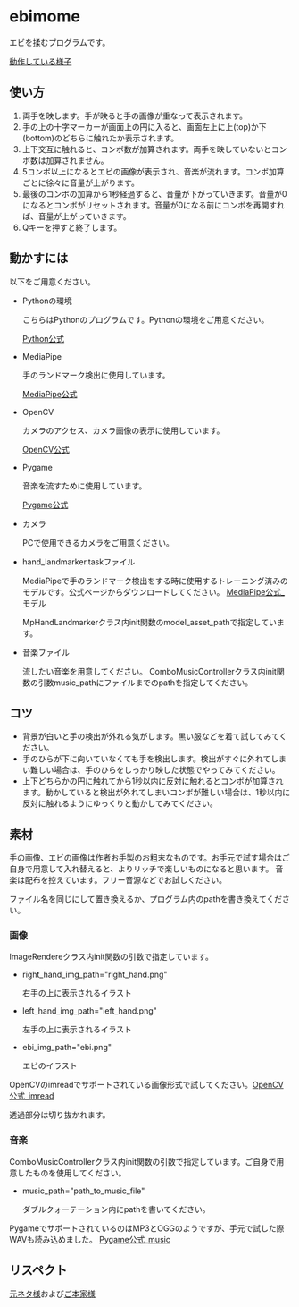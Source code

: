 # ebimome
エビを揉むプログラムです。

[動作している様子](https://x.com/riikneeyee/status/1912476723373044207)
## 使い方
1. 両手を映します。手が映ると手の画像が重なって表示されます。
2. 手の上の十字マーカーが画面上の円に入ると、画面左上に上(top)か下(bottom)のどちらに触れたか表示されます。
3. 上下交互に触れると、コンボ数が加算されます。両手を映していないとコンボ数は加算されません。
4. 5コンボ以上になるとエビの画像が表示され、音楽が流れます。コンボ加算ごとに徐々に音量が上がります。
5. 最後のコンボの加算から1秒経過すると、音量が下がっていきます。音量が0になるとコンボがリセットされます。音量が0になる前にコンボを再開すれば、音量が上がっていきます。
6. Qキーを押すと終了します。

## 動かすには
以下をご用意ください。
- Pythonの環境

  こちらはPythonのプログラムです。Pythonの環境をご用意ください。

  [Python公式](https://www.python.org/downloads/)
- MediaPipe

  手のランドマーク検出に使用しています。

  [MediaPipe公式](https://ai.google.dev/edge/mediapipe/solutions/setup_python?hl=ja&_gl=1*uazh95*_up*MQ..*_ga*MjI0NzUwNDIyLjE3NDQ3Nzg5OTY.*_ga_P1DBVKWT6V*MTc0NDc3ODk5Ni4xLjAuMTc0NDc3ODk5Ni4wLjAuMjA0NTQ4NTk0OQ..#developer_environment_setup)

- OpenCV

  カメラのアクセス、カメラ画像の表示に使用しています。

  [OpenCV公式](https://docs.opencv.org/4.11.0/d0/d3d/tutorial_general_install.html)

- Pygame

  音楽を流すために使用しています。

  [Pygame公式](https://www.pygame.org/wiki/GettingStarted)

- カメラ

  PCで使用できるカメラをご用意ください。

- hand_landmarker.taskファイル

  MediaPipeで手のランドマーク検出をする時に使用するトレーニング済みのモデルです。公式ページからダウンロードしてください。
    [MediaPipe公式_モデル](https://ai.google.dev/edge/mediapipe/solutions/vision/hand_landmarker?hl=ja&_gl=1*7kvp70*_up*MQ..*_ga*NTI4MzUyMTc5LjE3NDU1MDM5NDg.*_ga_P1DBVKWT6V*MTc0NTUwMzk0OC4xLjAuMTc0NTUwMzk0OC4wLjAuMTUxMzc5ODcxOA..#models)

  MpHandLandmarkerクラス内init関数のmodel_asset_pathで指定しています。

- 音楽ファイル

  流したい音楽を用意してください。
  ComboMusicControllerクラス内init関数の引数music_pathにファイルまでのpathを指定してください。
  
## コツ
- 背景が白いと手の検出が外れる気がします。黒い服などを着て試してみてください。
- 手のひらが下に向いていなくても手を検出します。検出がすぐに外れてしまい難しい場合は、手のひらをしっかり映した状態でやってみてください。
- 上下どちらかの円に触れてから1秒以内に反対に触れるとコンボが加算されます。動かしていると検出が外れてしまいコンボが難しい場合は、1秒以内に反対に触れるようにゆっくりと動かしてみてください。

## 素材
手の画像、エビの画像は作者お手製のお粗末なものです。お手元で試す場合はご自身で用意して入れ替えると、よりリッチで楽しいものになると思います。
音楽は配布を控えています。フリー音源などでお試しください。

ファイル名を同じにして置き換えるか、プログラム内のpathを書き換えてください。

### 画像
ImageRendereクラス内init関数の引数で指定しています。
- right_hand_img_path="right_hand.png"
  
  右手の上に表示されるイラスト
  
- left_hand_img_path="left_hand.png"

  左手の上に表示されるイラスト
  
- ebi_img_path="ebi.png"
  
  エビのイラスト

OpenCVのimreadでサポートされている画像形式で試してください。[OpenCV公式_imread](https://docs.opencv.org/4.x/d4/da8/group__imgcodecs.html#gacbaa02cffc4ec2422dfa2e24412a99e2)

透過部分は切り抜かれます。

### 音楽
ComboMusicControllerクラス内init関数の引数で指定しています。ご自身で用意したものを使用してください。
- music_path="path_to_music_file"

  ダブルクォーテーション内にpathを書いてください。

PygameでサポートされているのはMP3とOGGのようですが、手元で試した際WAVも読み込めました。
[Pygame公式_music](https://www.pygame.org/docs/ref/music.html)

## リスペクト
[元ネタ様](https://www.nicovideo.jp/watch/sm44019051)および[ご本家様](https://shinycolors.idolmaster.jp/)
